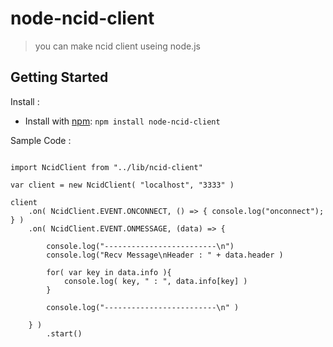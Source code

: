 
# node-ncid-client

> you can make ncid client useing node.js 

## Getting Started

Install :

* Install with [npm](https://npmjs.org): `npm install node-ncid-client`

Sample Code :

```

import NcidClient from "../lib/ncid-client"

var client = new NcidClient( "localhost", "3333" )

client
	.on( NcidClient.EVENT.ONCONNECT, () => { console.log("onconnect"); } )
	.on( NcidClient.EVENT.ONMESSAGE, (data) => { 

		console.log("-------------------------\n")
		console.log("Recv Message\nHeader : " + data.header )

		for( var key in data.info ){
			console.log( key, " : ", data.info[key] )
		}

		console.log("-------------------------\n" )

	} )
		.start()

```